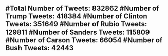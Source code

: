 #Total Number of Tweets: 832862 
#Number of Trump Tweets: 418384
#Number of Clinton Tweets: 351649
#Number of Rubio Tweets: 129811
#Number of Sanders Tweets: 115809
#Number of Carson Tweets: 66054
#Number of Bush Tweets: 42443
---
